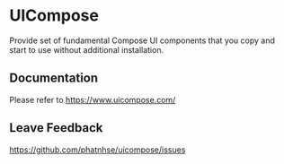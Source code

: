 # UICompose

Provide set of fundamental Compose UI components that you copy and start to use without additional installation.

## Documentation

Please refer to https://www.uicompose.com/

## Leave Feedback

https://github.com/phatnhse/uicompose/issues
